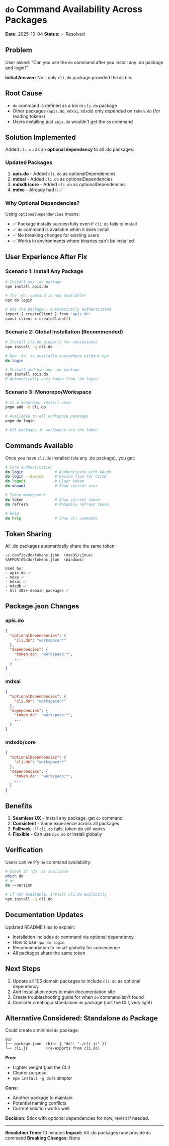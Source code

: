 # `do` Command Availability Across Packages

**Date:** 2025-10-04
**Status:** ✅ Resolved

## Problem

User asked: "Can you use the `do` command after you install any .do package and login?"

**Initial Answer:** No - only `cli.do` package provided the `do` bin.

## Root Cause

- `do` command is defined as a bin in `cli.do` package
- Other packages (`apis.do`, `mdxai`, `mdxdb`) only depended on `token.do` (for reading tokens)
- Users installing just `apis.do` wouldn't get the `do` command

## Solution Implemented

Added `cli.do` as an **optional dependency** to all .do packages:

### Updated Packages

1. **apis.do** - Added `cli.do` as optionalDependencies
2. **mdxai** - Added `cli.do` as optionalDependencies
3. **mdxdb/core** - Added `cli.do` as optionalDependencies
4. **mdxe** - Already had it ✅

### Why Optional Dependencies?

Using `optionalDependencies` means:
- ✅ Package installs successfully even if `cli.do` fails to install
- ✅ `do` command is available when it does install
- ✅ No breaking changes for existing users
- ✅ Works in environments where binaries can't be installed

## User Experience After Fix

### Scenario 1: Install Any Package

```bash
# Install any .do package
npm install apis.do

# The 'do' command is now available!
npx do login

# Use the package - automatically authenticated
import { createClient } from 'apis.do'
const client = createClient()
```

### Scenario 2: Global Installation (Recommended)

```bash
# Install cli.do globally for convenience
npm install -g cli.do

# Now 'do' is available everywhere without npx
do login

# Install and use any .do package
npm install apis.do
# Automatically uses token from 'do login'
```

### Scenario 3: Monorepo/Workspace

```bash
# In a monorepo, install once
pnpm add -D cli.do

# Available to all workspace packages
pnpm do login

# All packages in workspace use the token
```

## Commands Available

Once you have `cli.do` installed (via any .do package), you get:

```bash
# Core authentication
do login              # Authenticate with OAuth
do login --device     # Device flow for CI/CD
do logout             # Clear token
do whoami             # Show current user

# Token management
do token              # Show current token
do refresh            # Manually refresh token

# Help
do help               # Show all commands
```

## Token Sharing

All .do packages automatically share the same token:

```
~/.config/do/tokens.json  (macOS/Linux)
%APPDATA%/do/tokens.json  (Windows)

Used by:
- apis.do ✅
- mdxe ✅
- mdxai ✅
- mdxdb ✅
- All 105+ domain packages ✅
```

## Package.json Changes

### apis.do
```json
{
  "optionalDependencies": {
    "cli.do": "workspace:*"
  },
  "dependencies": {
    "token.do": "workspace:*",
    ...
  }
}
```

### mdxai
```json
{
  "optionalDependencies": {
    "cli.do": "workspace:*"
  },
  "dependencies": {
    "token.do": "workspace:*",
    ...
  }
}
```

### mdxdb/core
```json
{
  "optionalDependencies": {
    "cli.do": "workspace:*"
  },
  "dependencies": {
    "token.do": "workspace:*",
    ...
  }
}
```

## Benefits

1. **Seamless UX** - Install any package, get `do` command
2. **Consistent** - Same experience across all packages
3. **Fallback** - If `cli.do` fails, token.do still works
4. **Flexible** - Can use `npx do` or install globally

## Verification

Users can verify `do` command availability:

```bash
# Check if 'do' is available
which do
# or
do --version

# If not available, install cli.do explicitly
npm install -g cli.do
```

## Documentation Updates

Updated README files to explain:
- Installation includes `do` command via optional dependency
- How to use `npx do login`
- Recommendation to install globally for convenience
- All packages share the same token

## Next Steps

1. Update all 105 domain packages to include `cli.do` as optional dependency
2. Add installation notes to main documentation site
3. Create troubleshooting guide for when `do` command isn't found
4. Consider creating a standalone `do` package (just the CLI, very light)

## Alternative Considered: Standalone `do` Package

Could create a minimal `do` package:
```
do/
├── package.json  (bin: { "do": "./cli.js" })
└── cli.js        (re-exports from cli.do)
```

**Pros:**
- Lighter weight (just the CLI)
- Clearer purpose
- `npm install -g do` is simpler

**Cons:**
- Another package to maintain
- Potential naming conflicts
- Current solution works well

**Decision:** Stick with optional dependencies for now, revisit if needed.

---

**Resolution Time:** 10 minutes
**Impact:** All .do packages now provide `do` command
**Breaking Changes:** None

